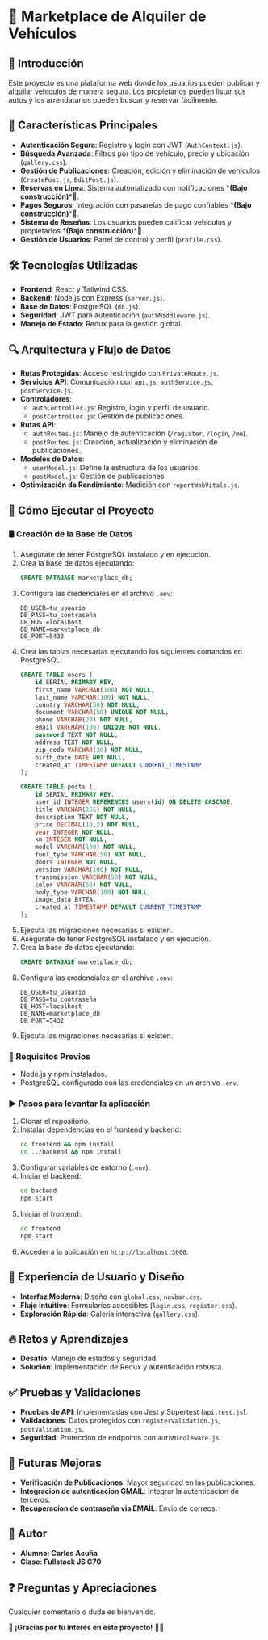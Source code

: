 # 📌 Marketplace de Alquiler de Vehículos

## 🏁 Introducción

Este proyecto es una plataforma web donde los usuarios pueden publicar y alquilar vehículos de manera segura. Los propietarios pueden listar sus autos y los arrendatarios pueden buscar y reservar fácilmente.

## 🚀 Características Principales

- **Autenticación Segura**: Registro y login con JWT (`AuthContext.js`).
- **Búsqueda Avanzada**: Filtros por tipo de vehículo, precio y ubicación (`gallery.css`).
- **Gestión de Publicaciones**: Creación, edición y eliminación de vehículos (`CreatePost.js`, `EditPost.js`).
- **Reservas en Línea**: Sistema automatizado con notificaciones \***(Bajo construcción)**\*🚧.
- **Pagos Seguros**: Integración con pasarelas de pago confiables \***(Bajo construcción)**\*🚧.
- **Sistema de Reseñas**: Los usuarios pueden calificar vehículos y propietarios \***(Bajo construcción)**\*🚧.
- **Gestión de Usuarios**: Panel de control y perfil (`profile.css`).

## 🛠️ Tecnologías Utilizadas

- **Frontend**: React y Tailwind CSS.
- **Backend**: Node.js con Express (`server.js`).
- **Base de Datos**: PostgreSQL (`db.js`).
- **Seguridad**: JWT para autenticación (`authMiddleware.js`).
- **Manejo de Estado**: Redux para la gestión global.

## 🔍 Arquitectura y Flujo de Datos

- **Rutas Protegidas**: Acceso restringido con `PrivateRoute.js`.
- **Servicios API**: Comunicación con `api.js`, `authService.js`, `postService.js`.
- **Controladores**:
  - `authController.js`: Registro, login y perfil de usuario.
  - `postController.js`: Gestión de publicaciones.
- **Rutas API**:
  - `authRoutes.js`: Manejo de autenticación (`/register`, `/login`, `/me`).
  - `postRoutes.js`: Creación, actualización y eliminación de publicaciones.
- **Modelos de Datos**:
  - `userModel.js`: Define la estructura de los usuarios.
  - `postModel.js`: Gestión de publicaciones.
- **Optimización de Rendimiento**: Medición con `reportWebVitals.js`.

## 🚀 Cómo Ejecutar el Proyecto

### 🛢️ Creación de la Base de Datos
1. Asegúrate de tener PostgreSQL instalado y en ejecución.
2. Crea la base de datos ejecutando:
   ```sql
   CREATE DATABASE marketplace_db;
   ```
3. Configura las credenciales en el archivo `.env`:
   ```env
   DB_USER=tu_usuario
   DB_PASS=tu_contraseña
   DB_HOST=localhost
   DB_NAME=marketplace_db
   DB_PORT=5432
   ```
4. Crea las tablas necesarias ejecutando los siguientes comandos en PostgreSQL:
   ```sql
   CREATE TABLE users (
       id SERIAL PRIMARY KEY,
       first_name VARCHAR(100) NOT NULL,
       last_name VARCHAR(100) NOT NULL,
       country VARCHAR(50) NOT NULL,
       document VARCHAR(50) UNIQUE NOT NULL,
       phone VARCHAR(20) NOT NULL,
       email VARCHAR(100) UNIQUE NOT NULL,
       password TEXT NOT NULL,
       address TEXT NOT NULL,
       zip_code VARCHAR(20) NOT NULL,
       birth_date DATE NOT NULL,
       created_at TIMESTAMP DEFAULT CURRENT_TIMESTAMP
   );

   CREATE TABLE posts (
       id SERIAL PRIMARY KEY,
       user_id INTEGER REFERENCES users(id) ON DELETE CASCADE,
       title VARCHAR(255) NOT NULL,
       description TEXT NOT NULL,
       price DECIMAL(10,2) NOT NULL,
       year INTEGER NOT NULL,
       km INTEGER NOT NULL,
       model VARCHAR(100) NOT NULL,
       fuel_type VARCHAR(50) NOT NULL,
       doors INTEGER NOT NULL,
       version VARCHAR(100) NOT NULL,
       transmission VARCHAR(50) NOT NULL,
       color VARCHAR(50) NOT NULL,
       body_type VARCHAR(100) NOT NULL,
       image_data BYTEA,
       created_at TIMESTAMP DEFAULT CURRENT_TIMESTAMP
   );
   ```
5. Ejecuta las migraciones necesarias si existen.
1. Asegúrate de tener PostgreSQL instalado y en ejecución.
2. Crea la base de datos ejecutando:
   ```sql
   CREATE DATABASE marketplace_db;
   ```
3. Configura las credenciales en el archivo `.env`:
   ```env
   DB_USER=tu_usuario
   DB_PASS=tu_contraseña
   DB_HOST=localhost
   DB_NAME=marketplace_db
   DB_PORT=5432
   ```
4. Ejecuta las migraciones necesarias si existen.


### 🔧 Requisitos Previos

- Node.js y npm instalados.
- PostgreSQL configurado con las credenciales en un archivo `.env`.

### ▶️ Pasos para levantar la aplicación

1. Clonar el repositorio.
2. Instalar dependencias en el frontend y backend:
   ```bash
   cd frontend && npm install
   cd ../backend && npm install
   ```
3. Configurar variables de entorno (`.env`).
4. Iniciar el backend:
   ```bash
   cd backend
   npm start
   ```
5. Iniciar el frontend:
   ```bash
   cd frontend
   npm start
   ```
6. Acceder a la aplicación en `http://localhost:3000`.

## 🎨 Experiencia de Usuario y Diseño

- **Interfaz Moderna**: Diseño con `global.css`, `navbar.css`.
- **Flujo Intuitivo**: Formularios accesibles (`login.css`, `register.css`).
- **Exploración Rápida**: Galería interactiva (`gallery.css`).

## 🔥 Retos y Aprendizajes

- **Desafío**: Manejo de estados y seguridad.
- **Solución**: Implementación de Redux y autenticación robusta.

## ✅ Pruebas y Validaciones

- **Pruebas de API**: Implementadas con Jest y Supertest (`api.test.js`).
- **Validaciones**: Datos protegidos con `registerValidation.js`, `postValidation.js`.
- **Seguridad**: Protección de endpoints con `authMiddleware.js`.

## 🚧 Futuras Mejoras

- **Verificación de Publicaciones**: Mayor seguridad en las publicaciones.
- **Integracion de autenticacion GMAIL**: Integrar la autenticacion de terceros.
- **Recuperacion de contraseña via EMAIL**: Envio de correos.

## 👤 Autor

- **Alumno: Carlos Acuña**
- **Clase: Fullstack JS G70**

## ❓ Preguntas y Apreciaciones

Cualquier comentario o duda es bienvenido.

**📢 ¡Gracias por tu interés en este proyecto!** 🚗💨

